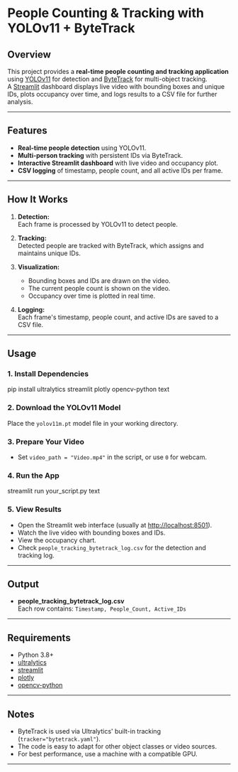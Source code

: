 # People Counting & Tracking with YOLOv11 + ByteTrack

## Overview

This project provides a **real-time people counting and tracking application** using [YOLOv11](https://github.com/ultralytics/ultralytics) for detection and [ByteTrack](https://github.com/ifzhang/ByteTrack) for multi-object tracking.  
A [Streamlit](https://streamlit.io/) dashboard displays live video with bounding boxes and unique IDs, plots occupancy over time, and logs results to a CSV file for further analysis.

---

## Features

- **Real-time people detection** using YOLOv11.
- **Multi-person tracking** with persistent IDs via ByteTrack.
- **Interactive Streamlit dashboard** with live video and occupancy plot.
- **CSV logging** of timestamp, people count, and all active IDs per frame.

---

## How It Works

1. **Detection:**  
   Each frame is processed by YOLOv11 to detect people.

2. **Tracking:**  
   Detected people are tracked with ByteTrack, which assigns and maintains unique IDs.

3. **Visualization:**  
   - Bounding boxes and IDs are drawn on the video.
   - The current people count is shown on the video.
   - Occupancy over time is plotted in real time.

4. **Logging:**  
   Each frame's timestamp, people count, and active IDs are saved to a CSV file.

---

## Usage

### 1. Install Dependencies

pip install ultralytics streamlit plotly opencv-python
text

### 2. Download the YOLOv11 Model

Place the `yolov11m.pt` model file in your working directory.

### 3. Prepare Your Video

- Set `video_path = "Video.mp4"` in the script, or use `0` for webcam.

### 4. Run the App

streamlit run your_script.py
text

### 5. View Results

- Open the Streamlit web interface (usually at [http://localhost:8501](http://localhost:8501)).
- Watch the live video with bounding boxes and IDs.
- View the occupancy chart.
- Check `people_tracking_bytetrack_log.csv` for the detection and tracking log.

---

## Output

- **people_tracking_bytetrack_log.csv**  
  Each row contains: `Timestamp, People_Count, Active_IDs`

---

## Requirements

- Python 3.8+
- [ultralytics](https://pypi.org/project/ultralytics/)
- [streamlit](https://pypi.org/project/streamlit/)
- [plotly](https://pypi.org/project/plotly/)
- [opencv-python](https://pypi.org/project/opencv-python/)

---

## Notes

- ByteTrack is used via Ultralytics' built-in tracking (`tracker="bytetrack.yaml"`).
- The code is easy to adapt for other object classes or video sources.
- For best performance, use a machine with a compatible GPU.

---
